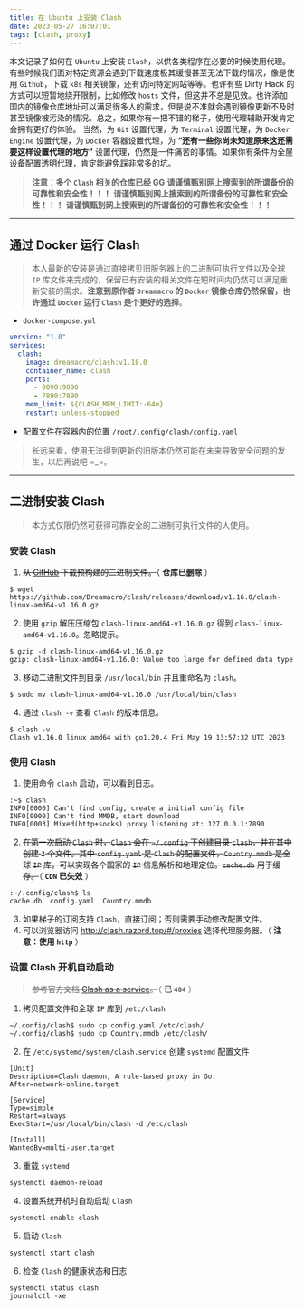 ```yaml
---
title: 在 Ubuntu 上安装 Clash
date: 2023-05-27 16:07:01
tags: [clash, proxy]
---
```


本文记录了如何在 `Ubuntu` 上安装 `Clash`，以供各类程序在必要的时候使用代理。
有些时候我们面对特定资源会遇到下载速度极其缓慢甚至无法下载的情况，像是使用 `Github`，下载 `k8s` 相关镜像，还有访问特定网站等等。也许有些 Dirty Hack 的方式可以短暂地绕开限制，比如修改 `hosts` 文件，但这并不总是见效。也许添加国内的镜像仓库地址可以满足很多人的需求，但是说不准就会遇到镜像更新不及时甚至镜像被污染的情况。总之，如果你有一把不错的梯子，使用代理辅助开发肯定会拥有更好的体验。
当然，为 `Git` 设置代理，为 `Terminal` 设置代理，为 `Docker Engine` 设置代理，为 `Docker` 容器设置代理，为 **“还有一些你尚未知道原来这还需要这样设置代理的地方”** 设置代理，仍然是一件痛苦的事情。如果你有条件为全屋设备配置透明代理，肯定能避免踩非常多的坑。

<!-- more -->

> **注意：多个 `Clash` 相关的仓库已经 GG**
> **请谨慎甄别网上搜索到的所谓备份的可靠性和安全性！！！**
> **请谨慎甄别网上搜索到的所谓备份的可靠性和安全性！！！**
> **请谨慎甄别网上搜索到的所谓备份的可靠性和安全性！！！**

---

## 通过 Docker 运行 Clash

> 本人最新的安装是通过直接拷贝旧服务器上的二进制可执行文件以及全球 `IP` 库文件来完成的，保留已有安装的相关文件在短时间内仍然可以满足重新安装的需求。**注意到原作者 `Dreamacro` 的 `Docker` 镜像仓库仍然保留，也许通过 `Docker` 运行 `Clash` 是个更好的选择**。

- `docker-compose.yml`
```yaml
version: "1.0"
services:
  clash:
    image: dreamacro/clash:v1.18.0
    container_name: clash
    ports:
      - 9090:9090
      - 7890:7890
    mem_limit: ${CLASH_MEM_LIMIT:-64m}
    restart: unless-stopped
```
- 配置文件在容器内的位置 `/root/.config/clash/config.yaml`

> 长远来看，使用无法得到更新的旧版本仍然可能在未来导致安全问题的发生，以后再说吧 =_=。

---

## 二进制安装 Clash

> 本方式仅限仍然可获得可靠安全的二进制可执行文件的人使用。

### 安装 Clash

1. ~~从 [GitHub](https://github.com/Dreamacro/clash/releases) 下载预构建的二进制文件。~~（ **仓库已删除** ）
```shell
$ wget https://github.com/Dreamacro/clash/releases/download/v1.16.0/clash-linux-amd64-v1.16.0.gz
```
2. 使用 `gzip` 解压压缩包 `clash-linux-amd64-v1.16.0.gz` 得到 `clash-linux-amd64-v1.16.0`。忽略提示。
```shell
$ gzip -d clash-linux-amd64-v1.16.0.gz 
gzip: clash-linux-amd64-v1.16.0: Value too large for defined data type
```
3. 移动二进制文件到目录 `/usr/local/bin` 并且重命名为 `clash`。
```shell
$ sudo mv clash-linux-amd64-v1.16.0 /usr/local/bin/clash
```
4. 通过 `clash -v` 查看 `Clash` 的版本信息。
```shell
$ clash -v
Clash v1.16.0 linux amd64 with go1.20.4 Fri May 19 13:57:32 UTC 2023
```

### 使用 Clash

1. 使用命令 `clash` 启动，可以看到日志。
```shell
:~$ clash
INFO[0000] Can't find config, create a initial config file 
INFO[0000] Can't find MMDB, start download              
INFO[0003] Mixed(http+socks) proxy listening at: 127.0.0.1:7890
```
2. ~~在第一次启动 `Clash` 时，`Clash` 会在 `~/.config` 下创建目录 `clash`，并在其中创建 `3` 个文件。其中 `config.yaml` 是 `Clash` 的配置文件，`Country.mmdb` 是全球 `IP` 库，可以实现各个国家的 `IP` 信息解析和地理定位。`cache.db` 用于缓存。~~（ **`CDN` 已失效** ）
```shell
:~/.config/clash$ ls
cache.db  config.yaml  Country.mmdb
```
3. 如果梯子的订阅支持 `Clash`，直接订阅；否则需要手动修改配置文件。
4. 可以浏览器访问 http://clash.razord.top/#/proxies 选择代理服务器。（ **注意：使用 `http`** ）

### 设置 Clash 开机自动启动

> ~~参考官方文档 [Clash as a service](https://dreamacro.github.io/clash/introduction/service.html)。~~（ **已 `404`** ）

1. 拷贝配置文件和全球 `IP` 库到 `/etc/clash`
```shell
~/.config/clash$ sudo cp config.yaml /etc/clash/
~/.config/clash$ sudo cp Country.mmdb /etc/clash/
```
2. 在 `/etc/systemd/system/clash.service` 创建 `systemd` 配置文件
```shell
[Unit]
Description=Clash daemon, A rule-based proxy in Go.
After=network-online.target

[Service]
Type=simple
Restart=always 
ExecStart=/usr/local/bin/clash -d /etc/clash

[Install]
WantedBy=multi-user.target
```
3. 重载 `systemd`
```shell
systemctl daemon-reload
```
4. 设置系统开机时自动启动 `Clash`
```shell
systemctl enable clash
```
5. 启动 `Clash`
```shell
systemctl start clash
```
6. 检查 `Clash` 的健康状态和日志
```shell
systemctl status clash
journalctl -xe
```